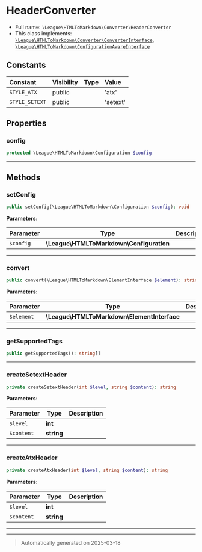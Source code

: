 
# HeaderConverter





* Full name: `\League\HTMLToMarkdown\Converter\HeaderConverter`
* This class implements:
[`\League\HTMLToMarkdown\Converter\ConverterInterface`](./ConverterInterface.md), [`\League\HTMLToMarkdown\ConfigurationAwareInterface`](../ConfigurationAwareInterface.md)


## Constants

| Constant | Visibility | Type | Value |
|:---------|:-----------|:-----|:------|
|`STYLE_ATX`|public| |&#039;atx&#039;|
|`STYLE_SETEXT`|public| |&#039;setext&#039;|

## Properties


### config



```php
protected \League\HTMLToMarkdown\Configuration $config
```






***

## Methods


### setConfig



```php
public setConfig(\League\HTMLToMarkdown\Configuration $config): void
```








**Parameters:**

| Parameter | Type | Description |
|-----------|------|-------------|
| `$config` | **\League\HTMLToMarkdown\Configuration** |  |





***

### convert



```php
public convert(\League\HTMLToMarkdown\ElementInterface $element): string
```








**Parameters:**

| Parameter | Type | Description |
|-----------|------|-------------|
| `$element` | **\League\HTMLToMarkdown\ElementInterface** |  |





***

### getSupportedTags



```php
public getSupportedTags(): string[]
```












***

### createSetextHeader



```php
private createSetextHeader(int $level, string $content): string
```








**Parameters:**

| Parameter | Type | Description |
|-----------|------|-------------|
| `$level` | **int** |  |
| `$content` | **string** |  |





***

### createAtxHeader



```php
private createAtxHeader(int $level, string $content): string
```








**Parameters:**

| Parameter | Type | Description |
|-----------|------|-------------|
| `$level` | **int** |  |
| `$content` | **string** |  |





***


***
> Automatically generated on 2025-03-18

